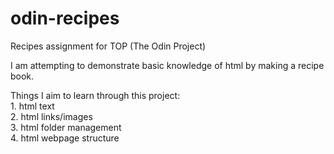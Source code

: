# odin-recipes
Recipes assignment for TOP (The Odin Project)

I am attempting to demonstrate basic knowledge of html by making a recipe book. 

Things I aim to learn through this project:  
    1. html text  
    2. html links/images  
    3. html folder management  
    4. html webpage structure  
